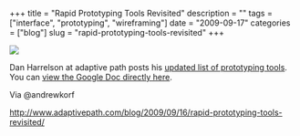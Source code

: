 +++
title = "Rapid Prototyping Tools Revisited"
description = ""
tags = ["interface", "prototyping", "wireframing"]
date = "2009-09-17"
categories = ["blog"]
slug = "rapid-prototyping-tools-revisited"
+++



  <div class="notebook-screenshot"><a href="http://www.adaptivepath.com/blog/2009/09/16/rapid-prototyping-tools-revisited/"><img src="http://media.konigi.com/bluga/wt4ab25b4eb10a9.jpg"/></a></div><p>Dan Harrelson at adaptive path posts his <a href="http://www.adaptivepath.com/blog/2009/09/16/rapid-prototyping-tools-revisited/">updated list of prototyping tools</a>. You can <a href="http://spreadsheets.google.com/pub?key=pOa2Uqiakxlry5hNuZm89Eg&amp;output=html&amp;widget=true">view the Google Doc directly here</a>.</p>
<p>Via @andrewkorf</p>
    
  <a href="http://www.adaptivepath.com/blog/2009/09/16/rapid-prototyping-tools-revisited/">http://www.adaptivepath.com/blog/2009/09/16/rapid-prototyping-tools-revisited/</a>
